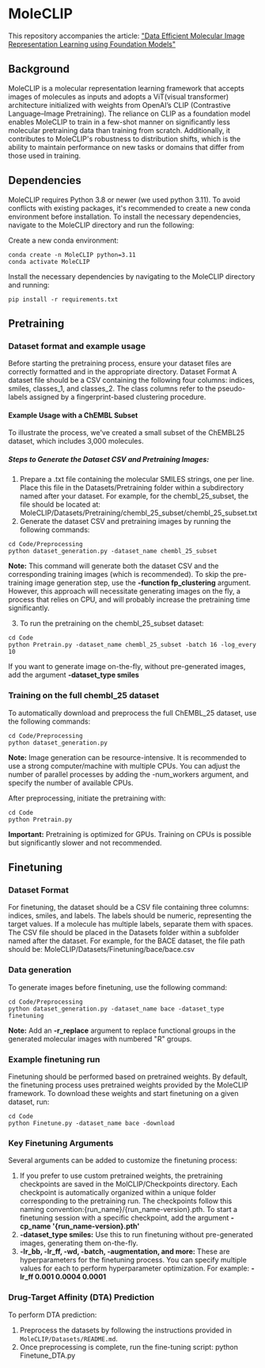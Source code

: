# MoleCLIP
This repository accompanies the article: ["Data Efficient Molecular Image Representation Learning using Foundation Models"](https://pubs.rsc.org/en/content/articlelanding/2025/sc/d5sc00907c) 
## Background
MoleCLIP is a molecular representation learning framework that accepts images of molecules as inputs and adopts a ViT(visual transformer) architecture initialized with weights from OpenAI’s CLIP (Contrastive Language–Image Pretraining).
The reliance on CLIP as a foundation model enables MoleCLIP to train in a few-shot manner on significantly less molecular pretraining data than training from scratch. Additionally, it contributes to MoleCLIP's robustness to distribution shifts, which is the ability to maintain performance on new tasks or domains that differ from those used in training.

## Dependencies
MoleCLIP requires Python 3.8 or newer (we used python 3.11).
To avoid conflicts with existing packages, it's recommended to create a new conda environment before installation.
To install the necessary dependencies, navigate to the MoleCLIP directory and run the following:

Create a new conda environment:
```
conda create -n MoleCLIP python=3.11
conda activate MoleCLIP
```

Install the necessary dependencies by navigating to the MoleCLIP directory and running:
```
pip install -r requirements.txt
```
## Pretraining

### Dataset format and example usage
Before starting the pretraining process, ensure your dataset files are correctly formatted and in the appropriate directory.
Dataset Format
A dataset file should be a CSV containing the following four columns: indices, smiles, classes_1, and classes_2. The class columns refer to the pseudo-labels assigned by a fingerprint-based clustering procedure.

#### Example Usage with a ChEMBL Subset
To illustrate the process, we've created a small subset of the ChEMBL25 dataset, which includes 3,000 molecules.
##### Steps to Generate the Dataset CSV and Pretraining Images:
1. Prepare a .txt file containing the molecular SMILES strings, one per line. Place this file in the Datasets/Pretraining folder within a subdirectory named after your dataset. For example, for the chembl_25_subset, the file should be located at: MoleCLIP/Datasets/Pretraining/chembl_25_subset/chembl_25_subset.txt
2. Generate the dataset CSV and pretraining images by running the following commands:
```
cd Code/Preprocessing
python dataset_generation.py -dataset_name chembl_25_subset
```
**Note:** This command will generate both the dataset CSV and the corresponding training images (which is recommended). To skip the pre-training image generation step, use the **-function fp_clustering** argument. However, this approach will necessitate generating images on the fly, a process that relies on CPU, and will probably increase the pretraining time significantly.

3. To run the pretraining on the chembl_25_subset dataset:
```
cd Code
python Pretrain.py -dataset_name chembl_25_subset -batch 16 -log_every 10
```
If you want to generate image on-the-fly, without pre-generated images, add the argument **-dataset_type smiles**


### Training on the full chembl_25 dataset
To automatically download and preprocess the full ChEMBL_25 dataset, use the following commands:
```
cd Code/Preprocessing
python dataset_generation.py 
```
**Note:** Image generation can be resource-intensive. It is recommended to use a strong computer/machine with multiple CPUs. You can adjust the number of parallel processes by adding the -num_workers argument, and specify the number of available CPUs.


After preprocessing, initiate the pretraining with:
```
cd Code
python Pretrain.py
```
**Important:** Pretraining is optimized for GPUs. Training on CPUs is possible but significantly slower and not recommended.

## Finetuning
### Dataset Format
For finetuning, the dataset should be a CSV file containing three columns: indices, smiles, and labels. The labels should be numeric, representing the target values. If a molecule has multiple labels, separate them with spaces. The CSV file should be placed in the Datasets folder within a subfolder named after the dataset. For example, for the BACE dataset, the file path should be: MoleCLIP/Datasets/Finetuning/bace/bace.csv

### Data generation
To generate images before finetuning, use the following command:
```
cd Code/Preprocessing
python dataset_generation.py -dataset_name bace -dataset_type finetuning
```
**Note:** Add an **-r_replace** argument to replace functional groups in the generated molecular images with numbered "R" groups.

### Example finetuning run
Finetuning should be performed based on pretrained weights. By default, the finetuning process uses pretrained weights provided by the MoleCLIP framework. To download these weights and start finetuning on a given dataset, run:

```
cd Code
python Finetune.py -dataset_name bace -download
```

### Key Finetuning Arguments
Several arguments can be added to customize the finetuning process:

1. If you prefer to use custom pretrained weights, the pretraining checkpoints are saved in the MolCLIP/Checkpoints directory. Each checkpoint is automatically organized within a unique folder corresponding to the pretraining run. The checkpoints follow this naming convention:{run_name}/{run_name-version}.pth. To start a finetuning session with a specific checkpoint, add the argument **-cp_name '{run_name-version}.pth'**
2. **-dataset_type smiles:** Use this to run finetuning without pre-generated images, generating them on-the-fly.
3. **-lr_bb, -lr_ff, -wd, -batch, -augmentation, and more:** These are hyperparameters for the finetuning process. You can specify multiple values for each to perform hyperparameter optimization. For example: **-lr_ff 0.001 0.0004 0.0001**


### Drug-Target Affinity (DTA) Prediction
To perform DTA prediction:
1. Preprocess the datasets by following the instructions provided in `MoleCLIP/Datasets/README.md`.
2. Once preprocessing is complete, run the fine-tuning script: python Finetune_DTA.py
